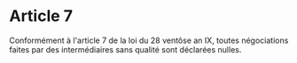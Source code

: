 # Article 7

Conformément à l'article 7 de la loi du 28 ventôse an IX, toutes négociations faites par des intermédiaires sans qualité sont déclarées nulles.
